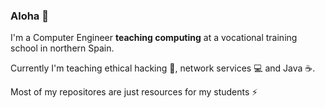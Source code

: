 ### Aloha 👋

I'm a Computer Engineer **teaching computing** at a vocational training school in northern Spain. 

Currently I'm teaching ethical hacking 🧟, network services 💻 and Java ☕.

Most of my repositores are just resources for my students ⚡

